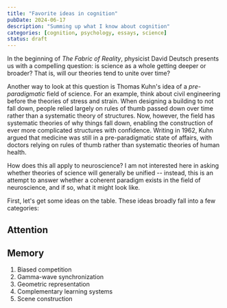 ```yaml
---
title: "Favorite ideas in cognition"
pubDate: 2024-06-17
description: "Summing up what I know about cognition"
categories: [cognition, psychology, essays, science]
status: draft
---
```


In the beginning of *The Fabric of Reality*, physicist David Deutsch presents us with a compelling question: is science as a whole getting deeper or broader? That is, will our theories tend to unite over time? 

Another way to look at this question is Thomas Kuhn's idea of a *pre-paradigmatic* field of science. For an example, think about civil engineering before the theories of stress and strain.  When designing a building to not fall down, people relied largely on rules of thumb passed down over time rather than a systematic theory of structures. Now, however, the field has systematic theories of why things fall down, enabling the construction of ever more complicated structures with confidence. Writing in 1962, Kuhn argued that medicine was still in a pre-paradigmatic state of affairs, with doctors relying on rules of thumb rather than systematic theories of human health. 

How does this all apply to neuroscience? I am not interested here in asking whether theories of science will generally be unified -- instead, this is an attempt to answer whether a coherent paradigm exists in the field of neuroscience, and if so, what it might look like. 

First, let's get some ideas on the table. These ideas broadly fall into a few categories:

## Attention

## Memory



1. Biased competition
2. Gamma-wave synchronization
3. Geometric representation
4. Complementary learning systems
5. Scene construction


